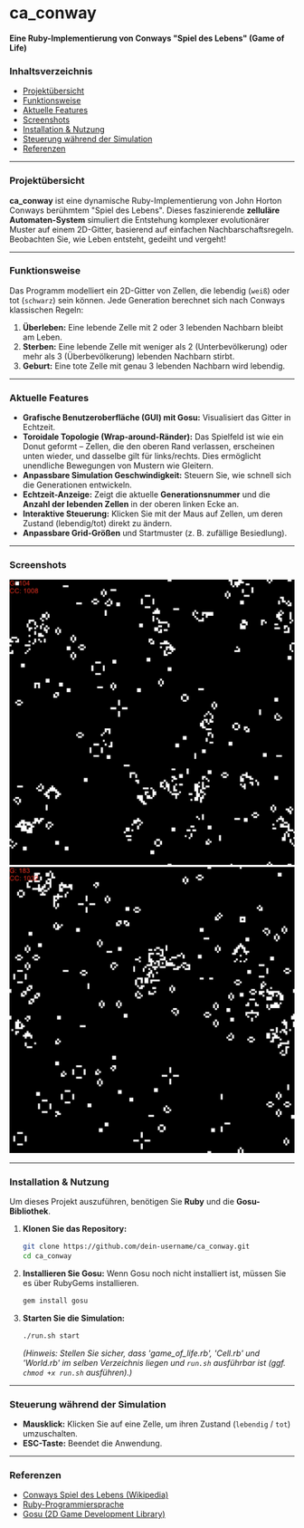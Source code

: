 # **ca_conway**  

**Eine Ruby-Implementierung von Conways "Spiel des Lebens" (Game of Life)**  

### **Inhaltsverzeichnis**

  * [Projektübersicht](#projektübersicht)
  * [Funktionsweise](#funktionsweise)
  * [Aktuelle Features](#aktuelle-features)
  * [Screenshots](#screenshots)
  * [Installation & Nutzung](#installation--nutzung)
  * [Steuerung während der Simulation](#steuerung-während-der-simulation)
  * [Referenzen](#referenzen)

-----

### **Projektübersicht** <a id="projektübersicht"></a>

**ca_conway** ist eine dynamische Ruby-Implementierung von John Horton Conways berühmtem "Spiel des Lebens". Dieses faszinierende **zelluläre Automaten-System** simuliert die Entstehung komplexer evolutionärer Muster auf einem 2D-Gitter, basierend auf einfachen Nachbarschaftsregeln. Beobachten Sie, wie Leben entsteht, gedeiht und vergeht!

-----

### **Funktionsweise** <a id="funktionsweise"></a>
Das Programm modelliert ein 2D-Gitter von Zellen, die lebendig (`weiß`) oder tot (`schwarz`) sein können. Jede Generation berechnet sich nach Conways klassischen Regeln:

1.  **Überleben:** Eine lebende Zelle mit 2 oder 3 lebenden Nachbarn bleibt am Leben.
2.  **Sterben:** Eine lebende Zelle mit weniger als 2 (Unterbevölkerung) oder mehr als 3 (Überbevölkerung) lebenden Nachbarn stirbt.
3.  **Geburt:** Eine tote Zelle mit genau 3 lebenden Nachbarn wird lebendig.

-----

### **Aktuelle Features** <a id="aktuelle-features"></a>

* **Grafische Benutzeroberfläche (GUI) mit Gosu:** Visualisiert das Gitter in Echtzeit.
* **Toroidale Topologie (Wrap-around-Ränder):** Das Spielfeld ist wie ein Donut geformt – Zellen, die den oberen Rand verlassen, erscheinen unten wieder, und dasselbe gilt für links/rechts. Dies ermöglicht unendliche Bewegungen von Mustern wie Gleitern.
* **Anpassbare Simulation Geschwindigkeit:** Steuern Sie, wie schnell sich die Generationen entwickeln.
* **Echtzeit-Anzeige:** Zeigt die aktuelle **Generationsnummer** und die **Anzahl der lebenden Zellen** in der oberen linken Ecke an.
* **Interaktive Steuerung:** Klicken Sie mit der Maus auf Zellen, um deren Zustand (lebendig/tot) direkt zu ändern.
* **Anpassbare Grid-Größen** und Startmuster (z. B. zufällige Besiedlung).

-----

### **Screenshots** <a id="screenshots"></a>
![Alt text](img/1.png)  
![Alt text](img/2.png)

-----

### **Installation & Nutzung** <a id="installation--nutzung"></a>

Um dieses Projekt auszuführen, benötigen Sie **Ruby** und die **Gosu-Bibliothek**.

1.  **Klonen Sie das Repository:**

    ```bash
    git clone https://github.com/dein-username/ca_conway.git  
    cd ca_conway
    ```

2.  **Installieren Sie Gosu:** Wenn Gosu noch nicht installiert ist, müssen Sie es über RubyGems installieren.

    ```bash
    gem install gosu
    ```

3.  **Starten Sie die Simulation:**

    ```bash
    ./run.sh start 
    ```

    *(Hinweis: Stellen Sie sicher, dass 'game\_of\_life.rb', 'Cell.rb' und 'World.rb' im selben Verzeichnis liegen und `run.sh` ausführbar ist (ggf. `chmod +x run.sh` ausführen).)*

-----

### **Steuerung während der Simulation** <a id="steuerung-während-der-simulation"></a>

* **Mausklick:** Klicken Sie auf eine Zelle, um ihren Zustand (`lebendig` / `tot`) umzuschalten.
* **ESC-Taste:** Beendet die Anwendung.

-----

### **Referenzen** <a id="referenzen"></a>

  * [Conways Spiel des Lebens (Wikipedia)](https://de.wikipedia.org/wiki/Conways_Spiel_des_Lebens)
  * [Ruby-Programmiersprache](https://www.ruby-lang.org/)
  * [Gosu (2D Game Development Library)](https://www.libgosu.org/)